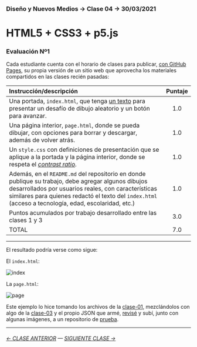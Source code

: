 ### Diseño y Nuevos Medios → Clase 04 → 30/03/2021

# HTML5 + CSS3 + p5.js

### Evaluación Nº1

Cada estudiante cuenta con el horario de clases para publicar, [con GitHub Pages](https://docs.github.com/es/free-pro-team@latest/github/working-with-github-pages/configuring-a-publishing-source-for-your-github-pages-site), su propia versión de un sitio web que aprovecha los materiales compartidos en las clases recién pasadas: 

| Instrucción/descripción |  Puntaje | 
|:------------------------|:--------:|
| Una portada, `index.html`, que tenga [un texto](https://www.nngroup.com/videos/biggest-mistake-writing-web/) para presentar un desafío de dibujo aleatorio y un botón para avanzar. | 1.0 |
| Una página interior, `page.html`, donde se pueda dibujar, con opciones para borrar y descargar, además de volver atrás. | 1.0 |
| Un `style.css` con definiciones de presentación que se aplique a la portada y la página interior, donde se respeta el [*contrast ratio*](https://webaim.org/resources/contrastchecker/). | 1.0 |
| Además, en el `README.md` del repositorio en donde publique su trabajo, debe agregar algunos dibujos desarrollados por usuarios reales, con características similares para quienes redactó el texto del `index.html` (acceso a tecnología, edad, escolaridad, etc.) | 1.0 |
| Puntos acumulados por trabajo desarrollado entre las clases 1 y 3 | 3.0 |
| TOTAL  | 7.0 |

- - - - - - - 

El resultado podría verse como sigue:

El `index.html`: 

![index](https://user-images.githubusercontent.com/7999767/159751532-dfd4fc3c-ffb1-4167-93a3-9499227d6fab.png)

La `page.html`:

![page](https://user-images.githubusercontent.com/7999767/159751621-58592f91-ce09-462e-a530-a0b25d7dccc1.png)

Este ejemplo lo hice tomando los archivos de la [clase-01](https://github.com/profesorfaco/dno037-2022/tree/main/clase-01), mezclándolos con algo de la [clase-03](https://github.com/profesorfaco/dno037-2022/tree/main/clase-03) y el propio JSON que armé, [revisé](https://jsonlint.com/) y subí, junto con algunas imágenes, a un repositorio de [prueba](https://github.com/profesorfaco/prueba).


- - - - - - - 

###### [← CLASE ANTERIOR](https://github.com/profesorfaco/dno037-2022/tree/main/clase-03) — [SIGUIENTE CLASE →](https://github.com/profesorfaco/dno037-2022/tree/main/clase-05)
